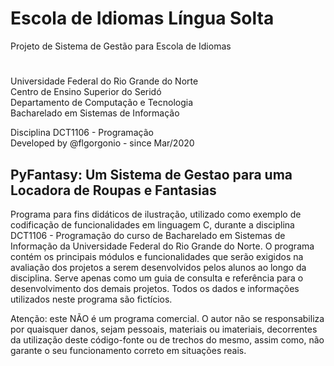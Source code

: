 # Escola de Idiomas Língua Solta
Projeto de Sistema de Gestão para Escola de Idiomas 

#

Universidade Federal do Rio Grande do Norte \
Centro de Ensino Superior do Seridó \
Departamento de Computação e Tecnologia \
Bacharelado em Sistemas de Informação

Disciplina DCT1106 - Programação \
Developed by @flgorgonio - since Mar/2020

## PyFantasy: Um Sistema de Gestao para uma Locadora de Roupas e Fantasias

Programa para fins didáticos de ilustração, utilizado como exemplo de codificação de funcionalidades em linguagem C, durante a disciplina DCT1106 - Programação do curso de Bacharelado em Sistemas de Informação da Universidade Federal do Rio Grande do Norte. O programa contém os principais módulos e funcionalidades que serão exigidos na avaliação dos projetos a serem desenvolvidos pelos alunos ao longo da disciplina. Serve apenas como um guia de consulta e referência para o desenvolvimento dos demais projetos. Todos os dados e informações utilizados neste programa são fictícios. 

Atenção: este NÃO é um programa comercial. O autor não se responsabiliza por quaisquer danos, sejam pessoais, materiais ou imateriais, decorrentes da utilização deste código-fonte ou de trechos do mesmo, assim como, não garante o seu funcionamento correto em situações reais.
